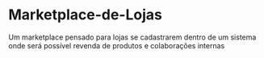 # Marketplace-de-Lojas
Um marketplace pensado para lojas se cadastrarem dentro de um sistema onde será possível revenda de produtos e colaborações internas
